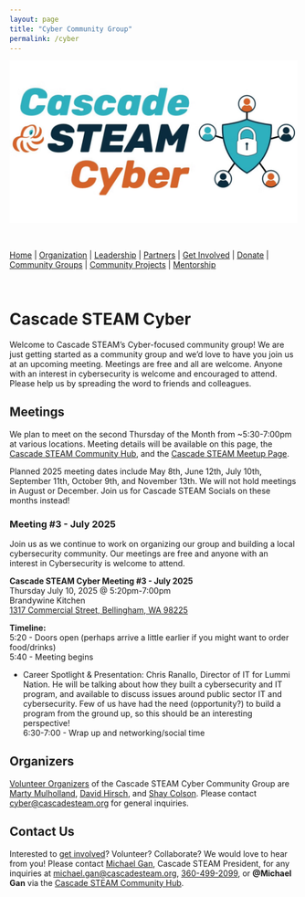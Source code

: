 ```yaml
---
layout: page
title: "Cyber Community Group"
permalink: /cyber
---
```

<style>
  .header {
	display: none;
  }
  .footer {
	display: none;
  }
</style>

<p align="center"><img src="/assets/images/Cascade STEAM Cyber.png" width="600" /></p>

<br>

[Home](/) | [Organization](/organization) | [Leadership](/leadership) | [Partners](/partners) | [Get Involved](/get-involved) | [Donate](/donate) | [Community Groups](/community-groups) | [Community Projects](/community-projects) | [Mentorship](/mentorship)

<br>

# Cascade STEAM Cyber

Welcome to Cascade STEAM’s Cyber-focused community group! We are just getting started as a community group and we’d love to have you join us at an upcoming meeting. Meetings are free and all are welcome. Anyone with an interest in cybersecurity is welcome and encouraged to attend. Please help us by spreading the word to friends and colleagues.

## Meetings

We plan to meet on the second Thursday of the Month from ~5:30-7:00pm at various locations. Meeting details will be available on this page, the [Cascade STEAM Community Hub](http://hub.cascadesteam.org), and the [Cascade STEAM Meetup Page](https://www.meetup.com/cascadesteam).

Planned 2025 meeting dates include May 8th, June 12th, July 10th, September 11th, October 9th, and November 13th. We will not hold meetings in August or December. Join us for Cascade STEAM Socials on these months instead!

### Meeting #3 - July 2025

Join us as we continue to work on organizing our group and building a local cybersecurity community. Our meetings are free and anyone with an interest in Cybersecurity is welcome to attend.

**Cascade STEAM Cyber Meeting #3 - July 2025**<br>
Thursday July 10, 2025 @ 5:20pm-7:00pm<br>
Brandywine Kitchen<br>
[1317 Commercial Street, Bellingham, WA 98225](https://maps.app.goo.gl/U8uVCUGp7GXPszZx8)

**Timeline:**<br>
5:20 - Doors open (perhaps arrive a little earlier if you might want to order food/drinks)<br>
5:40 - Meeting begins<br>

* Career Spotlight & Presentation: Chris Ranallo, Director of IT for Lummi Nation. He will be talking about how they built a cybersecurity and IT program, and available to discuss issues around public sector IT and cybersecurity. Few of us have had the need (opportunity?) to build a program from the ground up, so this should be an interesting perspective!<br>
6:30-7:00 - Wrap up and networking/social time

## Organizers

[Volunteer Organizers](/leadership) of the Cascade STEAM Cyber Community Group are [Marty Mulholland](https://www.linkedin.com/in/mulholland99), [David Hirsch](https://www.linkedin.com/in/davidhirsch3), and [Shay Colson](https://www.linkedin.com/in/shaycolson). Please contact [cyber@cascadesteam.org](mailto:cyber@cascadesteam.org) for general inquiries.

## Contact Us

Interested to [get involved](/get-involved)? Volunteer? Collaborate? We would love to hear from you! Please contact [Michael Gan](https://www.linkedin.com/in/michaelbgan), Cascade STEAM President, for any inquiries at [michael.gan@cascadesteam.org](mailto:michael.gan@cascadesteam.org), [360-499-2099](tel:3604992099), or **@Michael Gan** via the [Cascade STEAM Community Hub](http://discord.cascadesteam.org).
